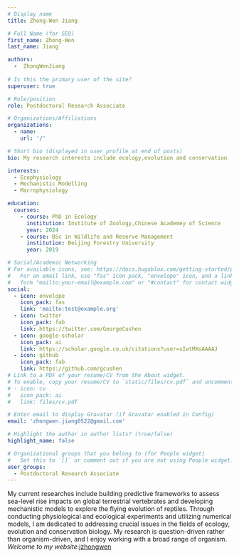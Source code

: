 ```yaml
---
# Display name
title: Zhong-Wen Jiang

# Full Name (for SEO)
first_name: Zhong-Wen
last_name: Jiang

authors:
  -  ZhongWenJiang
  
# Is this the primary user of the site?
superuser: true

# Role/position
role: Postdoctoral Research Associate

# Organizations/Affiliations
organizations:
  - name: 
    url: '/'

# Short bio (displayed in user profile at end of posts)
bio: My research interests include ecology,evolution and conservation

interests:
  - Ecophysiology
  - Mechanistic Modelling 
  - Macrophysiology

education:
  courses:
    - course: PhD in Ecology
      institution: Institute of Zoology,Chinese Academey of Science
      year: 2024
    - course: BSc in Wildlife and Reserve Management
      institution: Beijing Forestry University
      year: 2019

# Social/Academic Networking
# For available icons, see: https://docs.hugoblox.com/getting-started/page-builder/#icons
#   For an email link, use "fas" icon pack, "envelope" icon, and a link in the
#   form "mailto:your-email@example.com" or "#contact" for contact widget.
social:
  - icon: envelope
    icon_pack: fas
    link: 'mailto:test@example.org'
  - icon: twitter
    icon_pack: fab
    link: https://twitter.com/GeorgeCushen
  - icon: google-scholar
    icon_pack: ai
    link: https://scholar.google.co.uk/citations?user=sIwtMXoAAAAJ
  - icon: github
    icon_pack: fab
    link: https://github.com/gcushen
# Link to a PDF of your resume/CV from the About widget.
# To enable, copy your resume/CV to `static/files/cv.pdf` and uncomment the lines below.
# - icon: cv
#   icon_pack: ai
#   link: files/cv.pdf

# Enter email to display Gravatar (if Gravatar enabled in Config)
email: 'zhongwen.jiang0522@gmail.com'

# Highlight the author in author lists? (true/false)
highlight_name: false

# Organizational groups that you belong to (for People widget)
#   Set this to `[]` or comment out if you are not using People widget.
user_groups:
  - Postdoctoral Research Associate
---
```

My current researches include building predictive frameworks to assess sea-level rise impacts on global terrestrial vertebrates and developing mechanistic models to explore the flying evolution of reptiles. Through conducting physiological and ecological experiments and utilizing numerical models, I am dedicated to addressing crucial issues in the fields of ecology, evolution and conservation biology. My research is question-driven rather than organism-driven, and I enjoy working with a broad range of organism. *Welcome to my website*:[jzhongwen](https://jzhongwen.github.io)

